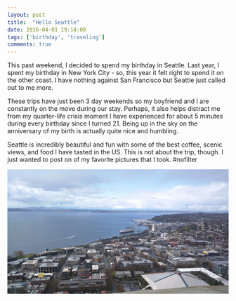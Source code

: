 ```yaml
---
layout: post
title:  "Hello Seattle"
date: 2016-04-01 19:14:00
tags: ['birthday', 'traveling']
comments: true
---
```


This past weekend, I decided to spend my birthday in Seattle. Last year, I spent my birthday in New York City - so, this year it felt right to spend it on the other coast. I have nothing against San Francisco but Seattle just called out to me more.

These trips have just been 3 day weekends so my boyfriend and I are constantly on the move during our stay. Perhaps, it also helps distract me from my quarter-life crisis moment I have experienced for about 5 minutes during every birthday since I turned 21. Being up in the sky on the anniversary of my birth is actually quite nice and humbling.

Seattle is incredibly beautiful and fun with some of the best coffee, scenic views, and food I have tasted in the US. This is not about the trip, though. I just wanted to post on of my favorite pictures that I took. <span class="u--text-pink">#nofilter</span>

<img src="/assets/hello-seattle.jpg" alt="seattle" class="img--responsive"/>
